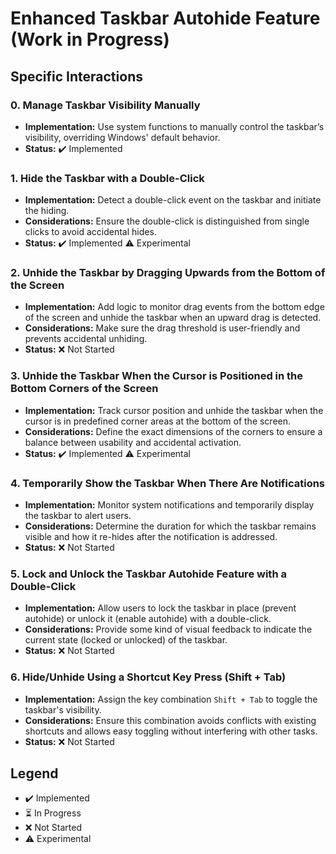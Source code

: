 ﻿# Enhanced Taskbar Autohide Feature (Work in Progress)

## Specific Interactions

### 0. Manage Taskbar Visibility Manually
- **Implementation:** Use system functions to manually control the taskbar’s visibility, overriding Windows' default behavior.
- **Status:** ✔️ Implemented

### 1. Hide the Taskbar with a Double-Click
- **Implementation:** Detect a double-click event on the taskbar and initiate the hiding.
- **Considerations:** Ensure the double-click is distinguished from single clicks to avoid accidental hides.
- **Status:** ✔️ Implemented ⚠️ Experimental

### 2. Unhide the Taskbar by Dragging Upwards from the Bottom of the Screen
- **Implementation:** Add logic to monitor drag events from the bottom edge of the screen and unhide the taskbar when an upward drag is detected.
- **Considerations:** Make sure the drag threshold is user-friendly and prevents accidental unhiding.
- **Status:** ❌ Not Started

### 3. Unhide the Taskbar When the Cursor is Positioned in the Bottom Corners of the Screen
- **Implementation:** Track cursor position and unhide the taskbar when the cursor is in predefined corner areas at the bottom of the screen.
- **Considerations:** Define the exact dimensions of the corners to ensure a balance between usability and accidental activation.
- **Status:** ✔️ Implemented ⚠️ Experimental

### 4. Temporarily Show the Taskbar When There Are Notifications
- **Implementation:** Monitor system notifications and temporarily display the taskbar to alert users.
- **Considerations:** Determine the duration for which the taskbar remains visible and how it re-hides after the notification is addressed.
- **Status:** ❌ Not Started

### 5. Lock and Unlock the Taskbar Autohide Feature with a Double-Click
- **Implementation:** Allow users to lock the taskbar in place (prevent autohide) or unlock it (enable autohide) with a double-click.
- **Considerations:** Provide some kind of visual feedback to indicate the current state (locked or unlocked) of the taskbar.
- **Status:** ❌ Not Started

### 6. Hide/Unhide Using a Shortcut Key Press (Shift + Tab)
- **Implementation:** Assign the key combination `Shift + Tab` to toggle the taskbar's visibility.
- **Considerations:** Ensure this combination avoids conflicts with existing shortcuts and allows easy toggling without interfering with other tasks.
- **Status:** ❌ Not Started

## Legend
- ✔️ Implemented
- ⏳ In Progress
- ❌ Not Started
- ⚠️ Experimental
